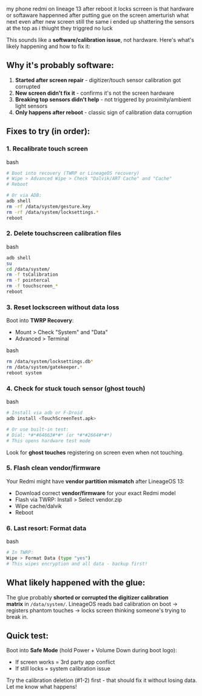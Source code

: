 my phone redmi on lineage 13 after reboot it locks scrreen is that hardware or softaware happenned after putting gue on the screen amerturish what next even after new screen still the same i ended up shattering the sensors at the top as i thiught they triggred no luck

This sounds like a **software/calibration issue**, not hardware. Here's what's likely happening and how to fix it:

## Why it's probably software:

1. **Started after screen repair** - digitizer/touch sensor calibration got corrupted
2. **New screen didn't fix it** - confirms it's not the screen hardware
3. **Breaking top sensors didn't help** - not triggered by proximity/ambient light sensors
4. **Only happens after reboot** - classic sign of calibration data corruption

## Fixes to try (in order):

### 1. **Recalibrate touch screen**

bash

```bash
# Boot into recovery (TWRP or LineageOS recovery)
# Wipe > Advanced Wipe > Check "Dalvik/ART Cache" and "Cache"
# Reboot

# Or via ADB:
adb shell
rm -rf /data/system/gesture.key
rm -rf /data/system/locksettings.*
reboot
```

### 2. **Delete touchscreen calibration files**

bash

```bash
adb shell
su
cd /data/system/
rm -f tsCalibration
rm -f pointercal
rm -f touchscreen_*
reboot
```

### 3. **Reset lockscreen without data loss**

Boot into **TWRP Recovery**:

- Mount > Check "System" and "Data"
- Advanced > Terminal

bash

```bash
rm /data/system/locksettings.db*
rm /data/system/gatekeeper.*
reboot system
```

### 4. **Check for stuck touch sensor (ghost touch)**

bash

```bash
# Install via adb or F-Droid
adb install <TouchScreenTest.apk>

# Or use built-in test:
# Dial: *#*#64663#*#* (or *#*#2664#*#*)
# This opens hardware test mode
```

Look for **ghost touches** registering on screen even when not touching.

### 5. **Flash clean vendor/firmware**

Your Redmi might have **vendor partition mismatch** after LineageOS 13:

- Download correct **vendor/firmware** for your exact Redmi model
- Flash via TWRP: Install > Select vendor.zip
- Wipe cache/dalvik
- Reboot

### 6. **Last resort: Format data**

bash

```bash
# In TWRP:
Wipe > Format Data (type "yes")
# This wipes encryption and all data - backup first!
```

## What likely happened with the glue:

The glue probably **shorted or corrupted the digitizer calibration matrix** in `/data/system/`. LineageOS reads bad calibration on boot → registers phantom touches → locks screen thinking someone's trying to break in.

## Quick test:

Boot into **Safe Mode** (hold Power + Volume Down during boot logo):

- If screen works = 3rd party app conflict
- If still locks = system calibration issue

Try the calibration deletion (#1-2) first - that should fix it without losing data. Let me know what happens!

[](https://support.anthropic.com/en/articles/8525154-claude-is-providing-incorrect-or-misleading-responses-what-s-going-on)